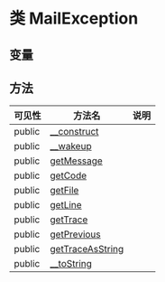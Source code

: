 #  类 MailException




## 变量


## 方法


| 可见性 | 方法名 | 说明 |
|--------|-------|------|
| public|[__construct](MailException/__construct.md) |  |
| public|[__wakeup](MailException/__wakeup.md) |  |
| public|[getMessage](MailException/getMessage.md) |  |
| public|[getCode](MailException/getCode.md) |  |
| public|[getFile](MailException/getFile.md) |  |
| public|[getLine](MailException/getLine.md) |  |
| public|[getTrace](MailException/getTrace.md) |  |
| public|[getPrevious](MailException/getPrevious.md) |  |
| public|[getTraceAsString](MailException/getTraceAsString.md) |  |
| public|[__toString](MailException/__toString.md) |  |

